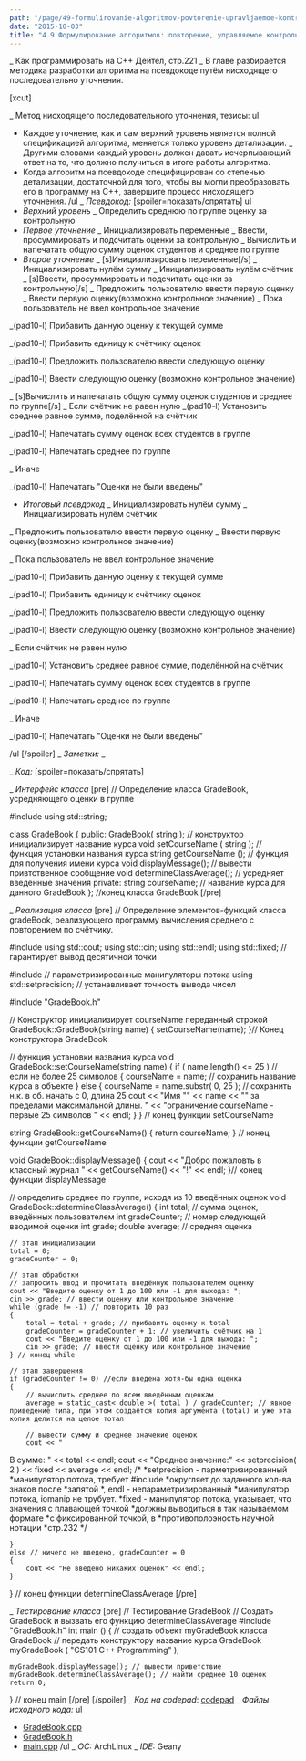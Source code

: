 ```yaml
---
path: "/page/49-formulirovanie-algoritmov-povtorenie-upravljaemoe-kontrolnym-znacheniem"
date: "2015-10-03"
title: "4.9 Формулирование алгоритмов: повторение, управляемое контрольным значением"
---
```

_ Как программировать на C++ Дейтел, стр.221
_ В главе разбирается методика разработки алгоритма на псевдокоде путём нисходящего последовательно уточнения.

[xcut]

_ Метод нисходящего последовательного уточнения, тезисы:
ul
* Каждое уточнение, как и сам верхний уровень является полной спецификацией алгоритма, меняется только уровень детализации.
_ Другими словами каждый уровень должен давать исчерпывающий ответ на то, что должно получиться в итоге работы алгоритма.
* Когда алгоритм на псевдокоде специфицирован со степенью детализации, достаточной для того, чтобы вы могли преобразовать его в программу на C++, завершите процесс нисходящего уточнения.
/ul
_  *Псевдокод:*
[spoiler=показать/спрятать]
ul
*  *Верхний уровень*
_ Определить среднюю по группе оценку за контрольную
*  *Первое уточнение*
_ Инициализировать переменные
_ Ввести, просуммировать и подсчитать оценки за контрольную
_ Вычислить и напечатать общую сумму оценок студентов и среднее по группе
*  *Второе уточнение*
_ [s]Инициализировать переменные[/s]
_ Инициализировать нулём сумму
_ Инициализировать нулём счётчик
_ [s]Ввести, просуммировать и подсчитать оценки за контрольную[/s]
_ Предложить пользователю ввести первую оценку
_ Ввести первую оценку(возможно контрольное значение)
_ Пока пользователь не ввел контрольное значение

_(pad10-l)  Прибавить данную оценку к текущей сумме

_(pad10-l)  Прибавить единицу к счётчику оценок

_(pad10-l)  Предложить пользователю ввести следующую оценку

_(pad10-l)  Ввести следующую оценку (возможно контрольное значение)

_ [s]Вычислить и напечатать общую сумму оценок студентов и среднее по группе[/s]
_ Если счётчик не равен нулю
_(pad10-l) Установить среднее равное сумме, поделённой на счётчик

_(pad10-l) Напечатать сумму оценок всех студентов в группе

_(pad10-l) Напечатать среднее по группе

_ Иначе

_(pad10-l) Напечатать "Оценки не были введены"

*  *Итоговый псевдокод*
_ Инициализировать нулём сумму
_ Инициализировать нулём счётчик


_ Предложить пользователю ввести первую оценку
_ Ввести первую оценку(возможно контрольное значение)


_ Пока пользователь не ввел контрольное значение

_(pad10-l)  Прибавить данную оценку к текущей сумме

_(pad10-l)  Прибавить единицу к счётчику оценок

_(pad10-l)  Предложить пользователю ввести следующую оценку

_(pad10-l)  Ввести следующую оценку (возможно контрольное значение)


_ Если счётчик не равен нулю

_(pad10-l) Установить среднее равное сумме, поделённой на счётчик

_(pad10-l) Напечатать сумму оценок всех студентов в группе

_(pad10-l) Напечатать среднее по группе

_ Иначе

_(pad10-l) Напечатать "Оценки не были введены"

/ul
[/spoiler]
_  *Заметки:*
_ 

_  *Код:*
[spoiler=показать/спрятать]

_  *Интерфейс класса*
[pre]
// Определение класса GradeBook, усредняющего оценки в группе

#include <string>
using std::string;

class GradeBook
{
	public:
	GradeBook( string ); // конструктор инициализирует название курса
	void setCourseName ( string ); // функция установки названия курса
	string getCourseName (); // функция для получения имени курса
	void displayMessage(); // вывести привтственное сообщение
	void determineClassAverage(); // усредняет введённые значения
	private:
	string courseName; // название курса для данного GradeBook
}; //конец класса GradeBook	
[/pre]

_  *Реализация класса*
[pre]
// Определение элементов-функций класса gradeBook, реализующего программу вычисления среднего с повторением по счётчику.

#include <iostream>
using std::cout;
using std::cin;
using std::endl;
using std::fixed; // гарантирует вывод десятичной точки

#include <iomanip> //  параметризированные манипуляторы потока
using std::setprecision; // устанавливает точность вывода чисел

#include "GradeBook.h"

// Конструктор инициализирует courseName переданный строкой
GradeBook::GradeBook(string name)
{
	setCourseName(name);
}// Конец конструктора GradeBook

// функция установки названия курса
void GradeBook::setCourseName(string name)
	{
		if ( name.length() <= 25 ) // если не более 25 символов
		{
			courseName = name; // сохранить название курса в объекте
		}
		else
		{
			courseName = name.substr( 0, 25 ); // сохранить н.к. в об. начать с 0, длина 25
			cout << "Имя "" << name << "" за пределами максимальной длины.
"
			<< "ограничение courseName - первые 25 символов
" << endl;
		}
	} // конец функции setCourseName

string GradeBook::getCourseName()
{
	return courseName;
} // конец функции  getCourseName

void GradeBook::displayMessage()
{
	cout << "Добро пожаловть в классный журнал 
" << getCourseName() << "!" << endl;
}// конец функции displayMessage

// определить среднее по группе, исходя из 10 введённых оценок
void GradeBook::determineClassAverage()
{
	int total; // сумма оценок, введённых пользователем
	int gradeCounter; // номер следующей вводимой оценки
	int grade;
	double average; // средняя оценка

	// этап инициализации
	total = 0;
	gradeCounter = 0;

	// этап обработки
	// запросить ввод и прочитать введённую пользователем оценку
	cout << "Введите оценку от 1 до 100 или -1 для выхода: ";
	cin >> grade; // ввести оценку или контрольное значение	
	while (grade != -1) // повторить 10 раз
	{
		total = total + grade; // прибавить оценку к total
		gradeCounter = gradeCounter + 1; // увеличить счётчик на 1
		cout << "Введите оценку от 1 до 100 или -1 для выхода: ";
		cin >> grade; // ввести оценку или контрольное значение	
	} // конец while

	// этап завершения
	if (gradeCounter != 0) //если введена хотя-бы одна оценка
	{
		// вычислить среднее по всем введённым оценкам
		average = static_cast< double >( total ) / gradeCounter; // явное приведение типа, при этом создаётся копия аргумента (total) и уже эта копия делится на целое тотал
		
		// вывести сумму и среднее значение оценок
		cout << "
В сумме: " << total << endl;
		cout << "Среднее значение:" << setprecision( 2 ) << fixed << average << endl;
		/*
		 *setprecision - парметризированный
		 *манипулятор потока, требует #include
		 *округляет до заданного кол-ва знаков после
		 *запятой
		 *<iomanip>, endl - непараметризированный
		 *манипулятор потока, iomanip не трубует.
		 *fixed - манипулятор потока, указывает, что значения с плавающей точкой
		 *должны выводиться в так называемом формате
		 *с фиксированной точкой, в
		 *противополоэность научной нотации
		 *стр.232
		*/
		
	}
	else // ничего не введено, gradeCounter = 0
	{
		cout << "Не введено никаких оценок" << endl;
	}
} // конец функции determineClassAverage
[/pre]

_  *Тестирование класса*
[pre]
// Тестирование GradeBook
// Создать GradeBook и вызвать его функцию determineClassAverage
#include "GradeBook.h"
int main ()
{
	// создать объект myGradeBook класса GradeBook
	// передать конструктору название курса
	GradeBook myGradeBook ( "CS101 C++ Programming" );

	myGradeBook.displayMessage(); // вывести приветствие
	myGradeBook.determineClassAverage(); // найти среднее 10 оценок
	return 0;
} // конец main
[/pre]
[/spoiler]
_  *Код на codepad*: <a href="http://codepad.org/hlvFLbxb">codepad</a>
_  *Файлы исходного кода:* 
ul
* <a href="http://stud.ashcherbakov.ru/uploads/_pages/16/gradebook.cpp">GradeBook.cpp</a>
* <a href="http://stud.ashcherbakov.ru/uploads/_pages/16/gradebook.h">GradeBook.h</a>
* <a href="http://stud.ashcherbakov.ru/uploads/_pages/16/main.cpp">main.cpp</a>
/ul
_  *ОС:* ArchLinux
_  *IDE:* Geany